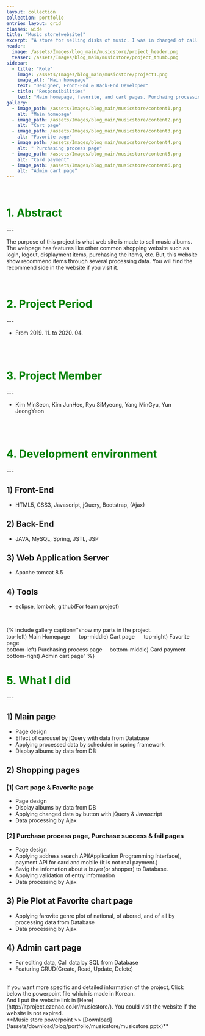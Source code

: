 ```yaml
---
layout: collection
collection: portfolio
entries_layout: grid
classes: wide
title: "Music store(website)"
excerpt: "A store for selling disks of music. I was in charged of call the records(disk) from Database and dealt with data from Database in case that shopper purchases records."
header:
  image: /assets/Images/blog_main/musicstore/project_header.png
  teaser: /assets/Images/blog_main/musicstore/project_thumb.png
sidebar:
  - title: "Role"
    image: /assets/Images/blog_main/musicstore/project1.png
    image_alt: "Main homepage"
    text: "Designer, Front-End & Back-End Developer"
  - title: "Responsibilities"
    text: "Main homepage, favorite, and cart pages. Purchaing processing, Plot favorite genre after data in DB"
gallery:
  - image_path: /assets/Images/blog_main/musicstore/content1.png
    alt: "Main homepage"
  - image_path: /assets/Images/blog_main/musicstore/content2.png
    alt: "Cart page"
  - image_path: /assets/Images/blog_main/musicstore/content3.png
    alt: "Favorite page"
  - image_path: /assets/Images/blog_main/musicstore/content4.png
    alt: " Purchasing process page"
  - image_path: /assets/Images/blog_main/musicstore/content5.png
    alt: "Card payment"
  - image_path: /assets/Images/blog_main/musicstore/content6.png
    alt: "Admin cart page"
---
```


<br>

<h1 style="color:green;"> 1. Abstract </h1>
---

The purpose of this project is what web site is made to sell music albums. The webpage has features like other common shopping website such as login, logout, displayment items, purchasing the items, etc. But, this website show recommend items through several processing data. You will find the recommend side in the website if you visit it.

<br>

<h1 style="color:green;"> 2. Project Period</h1>
---

- From 2019. 11. to 2020. 04.

<br><br>

<h1 style="color:green;"> 3. Project Member </h1>
---

- Kim MinSeon, Kim JunHee, Ryu SiMyeong, Yang MinGyu, Yun JeongYeon

<br><br>

<h1 style="color:green;"> 4. Development environment</h1>
---

## 1) Front-End

- HTML5, CSS3, Javascript, jQuery, Bootstrap, (Ajax)

## 2) Back-End

- JAVA, MySQL, Spring, JSTL, JSP

## 3) Web Application Server

- Apache tomcat 8.5

## 4) Tools

- eclipse, lombok, github(For team project)

<br>



{% include gallery caption="show my parts in the project.<br> top-left) Main Homepage &nbsp;&nbsp;&nbsp;&nbsp; top-middle) Cart page &nbsp;&nbsp;&nbsp;&nbsp; top-right) Favorite page<br>bottom-left) Purchasing process page&nbsp;&nbsp;&nbsp;&nbsp; bottom-middle) Card payment &nbsp;&nbsp;&nbsp;&nbsp; bottom-right) Admin cart page" %}



<h1 style="color:green;"> 5. What I did</h1>
---

## 1) Main page

- Page design
- Effect of carousel by jQuery with data from Database
- Applying processed data by scheduler in spring framework
- Display albums by data from DB

## 2) Shopping pages

### [1] Cart page & Favorite page

- Page design
- Display albums by data from DB
- Applying changed data by button with jQuery & Javascript
- Data processing by Ajax


### [2] Purchase process page, Purchase success & fail pages

- Page design
- Applying address search API(Application Programming Interface), payment API for card and mobile (It is not real payment.)
- Savig the infomation about a buyer(or shopper) to Database.
- Applying validation of entry information
- Data processing by Ajax

## 3) Pie Plot at Favorite chart page

- Applying farovite genre plot of national, of aborad, and of all by processing data from Database
- Data processing by Ajax

## 4) Admin cart page

- For editing data, Call data by SQL from Database
- Featuring CRUD(Create, Read, Update, Delete)

<br>
If you want more specific and detailed information of the project, Click below the powerpoint file which is made in Korean.
<br>
And I put the website link in [Here](http://itproject.ezenac.co.kr/musicstore/). You could visit the website if the website is not expired.

<br>
**Music store powerpoint >> [Download](/assets/download/blog/portfolio/musicstore/musicstore.pptx)**



<br>
